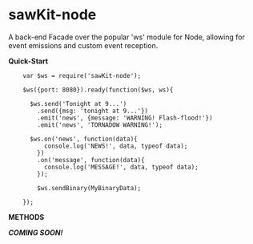 sawKit-node
===========

A back-end Facade over the popular 'ws' module for Node, allowing for event emissions and custom event reception.

**Quick-Start**

        var $ws = require('sawKit-node');
        
        $ws({port: 8080}).ready(function($ws, ws){
          
          $ws.send('Tonight at 9...')
            .send({msg: 'tonight at 9...'})
            .emit('news', {message: 'WARNING! Flash-flood!'})
            .emit('news', 'TORNADOW WARNING!');
          
          $ws.on('news', function(data){
              console.log('NEWS!', data, typeof data);
            })
            .on('message', function(data){
              console.log('MESSAGE!', data, typeof data);
            });
            
            $ws.sendBinary(MyBinaryData);
          
        });

**METHODS**

***COMING SOON!***


